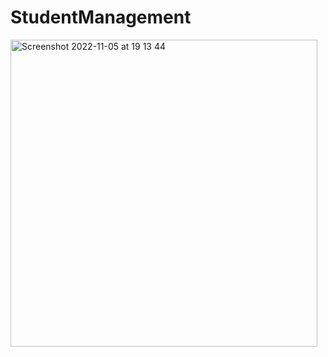 # StudentManagement

<img width="491" alt="Screenshot 2022-11-05 at 19 13 44" src="https://user-images.githubusercontent.com/69207728/200123311-87fe8db4-4350-49ea-9297-7662f9a39729.png">
